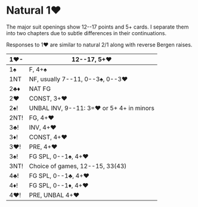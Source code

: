 # Natural 1♥

The major suit openings show 12--17 points and 5+ cards.  I separate them into
two chapters due to subtle differences in their continuations.

Responses to 1♥ are similar to natural 2/1 along with reverse Bergen raises.

| 1♥-  | 12--17, 5+♥ |
|------|-------------|
| 1♠   | F, 4+♠
| 1NT  | NF, usually 7--11, 0--3♠, 0--3♥
| 2♣♦  | NAT FG
| 2♥   | CONST, 3+♥
| 2♠!  | UNBAL INV, 9--11: 3=♥ or 5+ 4+ in minors
| 2NT! | FG, 4+♥
| 3♣!  | INV, 4+♥
| 3♦!  | CONST, 4+♥
| 3♥!  | PRE, 4+♥
| 3♠!  | FG SPL, 0--1♠, 4+♥
| 3NT! | Choice of games, 12--15, 33(43)
| 4♣!  | FG SPL, 0--1♣, 4+♥
| 4♦!  | FG SPL, 0--1♦, 4+♥
| 4♥!  | PRE, UNBAL 4+♥